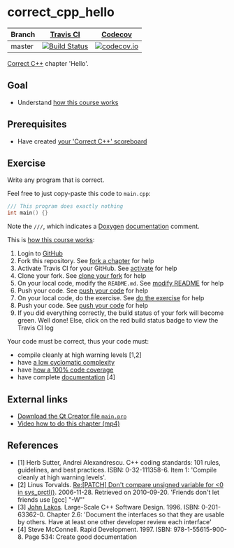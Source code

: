 # correct_cpp_hello

Branch|[Travis CI](https://travis-ci.org)|[Codecov](https://www.codecov.io)
---|---|---
master|[![Build Status](https://travis-ci.org/95Titus/correct_cpp_hello.svg?branch=master)](https://travis-ci.org/95Titus/correct_cpp_hello)|[![codecov.io](https://codecov.io/github/95Titus/correct_cpp_hello/coverage.svg?branch=master)](https://codecov.io/github/95Titus/correct_cpp_hello/branch/master)

[Correct C++](https://github.com/richelbilderbeek/correct_cpp) chapter 'Hello'.

## Goal

 * Understand [how this course works](https://github.com/95Titus/correct_cpp/blob/master/doc/how_this_course_works.md)

## Prerequisites

 * Have created [your 'Correct C++' scoreboard](https://github.com/95Titus/correct_cpp_scoreboard)

## Exercise

Write any program that is correct. 

Feel free to just copy-paste this code to `main.cpp`:

```c++
/// This program does exactly nothing
int main() {}
```

Note the `///`, which indicates a [Doxygen](https://github.com/95Titus/cpp/blob/master/content/CppDoxygen.md) [documentation](https://github.com/95Titus/cpp/blob/master/content/CppDocumentation.md) comment.

This is [how this course works](https://github.com/95Titus/correct_cpp/blob/master/doc/how_this_course_works.md):

  1. Login to [GitHub](https://github.com/)
  2. Fork this repository. See [fork a chapter](https://github.com/95Titus/correct_cpp/blob/master/doc/fork_a_chapter.md) for help
  3. Activate Travis CI for your GitHub. See [activate](https://github.com/95Titus/correct_cpp/blob/master/doc/activate.md) for help 
  4. Clone your fork. See [clone your fork](https://github.com/95Titus/correct_cpp/blob/master/doc/clone_your_fork.md) for help
  5. On your local code, modify the `README.md`. See [modify README](https://github.com/95Titus/correct_cpp/blob/master/doc/modify_readme.md) for help
  6. Push your code. See [push your code](https://github.com/95Titus/correct_cpp/blob/master/doc/push_your_code.md) for help
  7. On your local code, do the exercise. See [do the exercise](https://github.com/95Titus/correct_cpp/blob/master/doc/do_the_exercise.md) for help
  8. Push your code. See [push your code](https://github.com/95Titus/correct_cpp/blob/master/doc/push_your_code.md) for help
  9. If you did everything correctly, the build status of your fork will become green. Well done! Else, click on the red build status badge to view the Travis CI log

Your code must be correct, thus your code must:

 * compile cleanly at high warning levels [1,2] 
 * have [a low cyclomatic complexity](https://github.com/95Titus/correct_cpp/blob/master/doc/lower_cyclomatic_complexity.md)
 * have [how a 100% code coverage](https://github.com/95Titus/correct_cpp/blob/master/doc/get_100_percent_code_coverage.md)
 * have complete [documentation](https://github.com/95Titus/cpp/blob/master/content/CppDocumentation.md) [4]

## External links

 * [Download the Qt Creator file `main.pro`](https://raw.githubusercontent.com/95Titus/correct_cpp/master/shared/main.pro)
 * [Video how to do this chapter (mp4)](http://www.95Titus.nl/correct_cpp_hello.mp4)

## References

 * [1] Herb Sutter, Andrei Alexandrescu. C++ coding standards: 101 rules, guidelines, and best practices. ISBN: 0-32-111358-6. Item 1: 'Compile cleanly at high warning levels'.
 * [2] Linus Torvalds. [Re:[PATCH] Don't compare unsigned variable for &lt;0 in sys\_prctl()](http://linux.derkeiler.com/Mailing-Lists/Kernel/2006-11/msg08325.html). 2006-11-28. Retrieved on 2010-09-20. 'Friends don't let friends use [gcc] "-W"'
 * [3] [John Lakos](CppJohnLakos.md). Large-Scale C++ Software Design. 1996. ISBN: 0-201-63362-0. Chapter 2.6: 'Document the interfaces so that they are usable by others. Have at least one other developer review each interface'
 * [4] Steve McConnell. Rapid Development. 1997. ISBN: 978-1-55615-900-8. Page 534: Create good documentation

